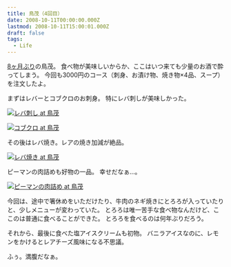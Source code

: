 ```yaml
---
title: 鳥茂（4回目）
date: 2008-10-11T00:00:00.000Z
lastmod: 2008-10-11T15:00:01.000Z
draft: false
tags:
  - Life
---
```


[8ヶ月ぶり](/posts/20080202/p01)の鳥茂。 食べ物が美味しいからか、ここはいつ来ても少量のお酒で酔ってしまう。 今回も3000円のコース（刺身、お漬け物、焼き物×4品、スープ）を注文したよ。

まずはレバーとコブクロのお刺身。 特にレバ刺しが美味しかった。

[![レバ刺し at 鳥茂](https://farm4.staticflickr.com/3151/2931807702_385af664bc_m.jpg "レバ刺し at 鳥茂")](http://www.flickr.com/photos/machu/2931807702/)

[![コブクロ at 鳥茂](https://farm4.staticflickr.com/3202/2930950337_57b92fcb38_m.jpg "コブクロ at 鳥茂")](http://www.flickr.com/photos/machu/2930950337/)

その後はレバ焼き。レアの焼き加減が絶品。

[![レバ焼き at 鳥茂](https://farm4.staticflickr.com/3149/2931807060_225ed47206_m.jpg "レバ焼き at 鳥茂")](http://www.flickr.com/photos/machu/2931807060/)

ピーマンの肉詰めも好物の一品。 幸せだなぁ…。

[![ピーマンの肉詰め at 鳥茂](https://farm4.staticflickr.com/3028/2931807076_eb1c610b02_m.jpg "ピーマンの肉詰め at 鳥茂")](http://www.flickr.com/photos/machu/2931807076/)

今回は、途中で箸休めをいただけたり、牛肉のネギ焼きにとろろが入っていたりと、少しメニューが変わっていた。 とろろは唯一苦手な食べ物なんだけど、ここのは普通に食べることができた。 とろろを食べるのは何年ぶりだろう。

それから、最後に食べた塩アイスクリームも初物。 バニラアイスなのに、レモンをかけるとレアチーズ風味になる不思議。

ふぅ。満腹だなぁ。

